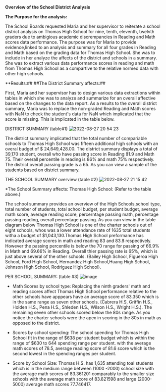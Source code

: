 ****Overview of the School District Analysis****

****The Purpose for the analysis:****

  The School Boards requested Maria and her supervisor to reiterate a school district analysis on Thomas High School for nine, tenth, eleventh, twelvth graders due to ambigious academic discrempancies in Reading and Math scores data performance. The purpose was for Maria to provide evidence,linked to an analysis and summary for all four grades in Reading and Math based on the grading data for Thomas High School. She was to include in her analyze the affects of the district and schools in a summary. She was to extract various data performance scores in reading and math from Thomas High School as a compartive to the relative normed data with other high schools. 
  
 **Results:##
  ##The District Summary affects:##
 
 First, Maria and her supervisor has to design various data extractions within tables in which she was to analyze and summarize for an overall affective based on the changes to the data report.
 As a results to the overall district summary, Maria was to replace the non-graded Reading and Math scores with NaN to check the student's data for NaN which implicated that the score is missing. This is implicated in the table below. 

DISTRICT SUMMARY (table#1)
  ![2022-08-27 20 54 23](https://user-images.githubusercontent.com/107796290/187053228-e02397a8-dfc0-4c10-81b9-785b3d01c104.png)

The district summary implicated that the total number of compariable schools to Thomas High School was fifteen additional high schools with an overal budget of $ 24,649,428.00. The district summary displays a total of 39,170 student, overall who have passing score in Reading 81.9 and Math 75. Their overall percentile in reading is 86% and math 75% respectively. The district overall passing grade is a 65. 
 As you can view a sample of the students based on district summary. 

THE SCHOOL SUMMARY overview (table #2)
![2022-08-27 21 15 42](https://user-images.githubusercontent.com/107796290/187053541-7fa6eb43-cdb5-4899-bf38-ac988f3d318f.png)

 *The School Summary affects: Thomas High School: (Refer to the table above.)
 
 The school summary provides an overview of the High Schools,school type, total number of students, total school budget, per student budget, average math score, average reading score, percerntage passing math, percentage passing reading, overall percentage passing. As you can view in the table diagram below 
Thomas High School is one of the charter schools out of eight schools, whos was a lower attendance rate of 1635 total students witha a budget of $1,043,130.Thomas High School preformance has indicated average scores in math and reading 83 and 83.8 respectively. However the passing percentile is below the 70 range for passing of 66.9% in Math and 69.66% in Reading. Overall thier passing rate is 65%, which is just above several of the other schools. (Bailey High School, Figueroa High School, Ford High School, Hernandez High School,Huang High School, Johnson High School, Rodriguez High School).

PER SCHOOL SUMMARY: (table #3)
![image](https://user-images.githubusercontent.com/107796290/187053637-3e835b43-1cc5-49e7-b46d-570f798da613.png)

* Math Scores by school type:
Replacing the ninth graders' math and reading scores affect Thomas High School performance relative to the other schools have apppears have an average score of 83.350 which is in the same range as seven other schools. (Cabrera H.S, Griffin H.S., Holden H.S., Pena H.S., Shleden H.S., Wilson H.S., Wright H.S.). The remaining seven other schools scored below the 80s range. As you notice the charter schools were the apex in scoring in the 80s in math as opposed to the district.  

* Scores by school spending:
The school spending for Thomas High School fit in the range of $638 per student budget which is within the range of $630 to 644 spending range per student. with the average math scores of 78.5, average reading score of 81.6 score which is the second lowest in the spending ranges per student.

* Score by School Size:
Thomas H.S. has 1,635 attending toal students which is in the medium range between (1000 -2000) school size with the average math scores of 83.361201 comparably to the smaller size schools with the average math score of 83.821598 and large (2000- 5000) average math scores 77.746417. 
